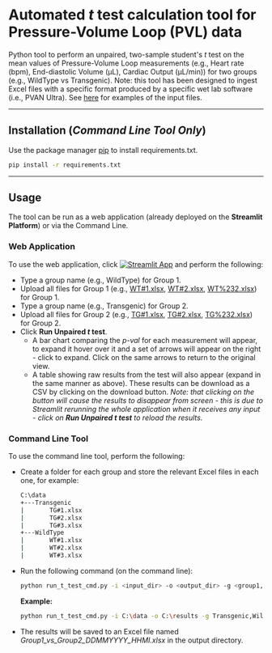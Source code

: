 # Automated *t* test calculation tool for Pressure-Volume Loop (PVL) data #

Python tool to perform an unpaired, two-sample student's *t* test on the mean values of Pressure-Volume Loop measurements (e.g., Heart rate (bpm), End-diastolic Volume (µL), Cardiac Output (µL/min)) for two groups (e.g., WildType vs Transgenic).  Note: this tool has been designed to ingest Excel files with a specific format produced by a specific wet lab software (i.e., PVAN Ultra).  See [here](test_files/) for examples of the input files.  

___

## Installation (*Command Line Tool Only*)

Use the package manager [pip](https://pip.pypa.io/en/stable/) to install requirements.txt.

```bash
pip install -r requirements.txt
```
___

## Usage

The tool can be run as a web application (already deployed on the **Streamlit Platform**) or via the Command Line.

### Web Application
To use the web application, click [![Streamlit App](https://static.streamlit.io/badges/streamlit_badge_black_white.svg)](https://fywalsh-wet-lab-data-analysis-t-test-frontend-ngpzd4.streamlit.app/) and perform the following:
* Type a group name (e.g., WildType) for Group 1.
* Upload all files for Group 1 (e.g., [WT#1.xlsx](test_files/WT#1.xlsx), [WT#2.xlsx](test_files/WT%231.xlsx), [WT%232.xlsx](test_files/WT%233.xlsx)) for Group 1.
* Type a group name (e.g., Transgenic) for Group 2.
* Upload all files for Group 2 (e.g., [TG#1.xlsx](test_files/TG#1.xlsx), [TG#2.xlsx](test_files/TG%231.xlsx), [TG%232.xlsx](test_files/TG%233.xlsx)) for Group 2.
* Click **Run Unpaired *t* test**.
	* A bar chart comparing the *p-val* for each measurement will appear, to expand it hover over it and a set of arrows will appear on the right - click to expand.  Click on the same arrows to return to the original view.
	* A table showing raw results from the test will also appear (expand in the same manner as above).  These results can be download as a CSV by clicking on the download button.  *Note: that clicking on the button will cause the results to disappear from screen - this is due to Streamlit rerunning the whole application when it receives any input - click on **Run Unpaired *t* test** to reload the results.*

### Command Line Tool
To use the command line tool, perform the following:
* Create a folder for each group and store the relevant Excel files in each one, for example:
	```cmd
	C:\data
	+---Transgenic
	|		TG#1.xlsx
	|		TG#2.xlsx
	|		TG#3.xlsx
	+---WildType
	|		WT#1.xlsx
	|		WT#2.xlsx
	|		WT#3.xlsx
	```
* Run the following command (on the command line):
	```bash
	python run_t_test_cmd.py -i <input_dir> -o <output_dir> -g <group1,group2>
	```
	**Example:** 
	```bash
	python run_t_test_cmd.py -i C:\data -o C:\results -g Transgenic,WildType
	```
* The results will be saved to an Excel file named *Group1_vs_Group2_DDMMYYYY_HHMI.xlsx* in the output directory.